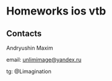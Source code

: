# Homeworks ios vtb

## Contacts
 Andryushin Maxim

 email: unlimimage@yandex.ru

 tg: @Limagination

